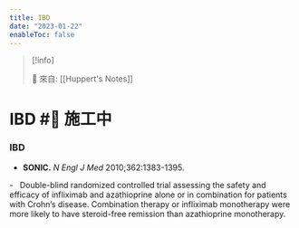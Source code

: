 ```yaml
---
title: IBD
date: "2023-01-22"
enableToc: false
---
```


> [!info]
>
> 🌱 來自: [[Huppert's Notes]]

# IBD #🚧 施工中

### IBD

- **SONIC.** _N Engl J Med_ 2010;362:1383-1395.

-   Double-blind randomized controlled trial assessing the safety and efficacy of infliximab and azathioprine alone or in combination for patients with Crohn’s disease. Combination therapy or infliximab monotherapy were more likely to have steroid-free remission than azathioprine monotherapy.
